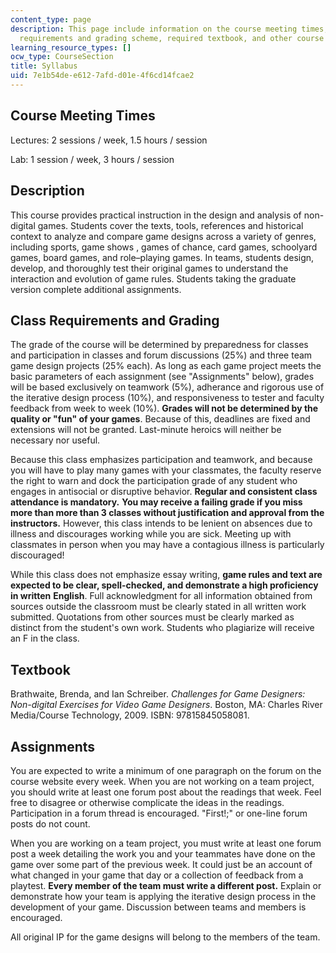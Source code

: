 ```yaml
---
content_type: page
description: This page include information on the course meeting times, description,
  requirements and grading scheme, required textbook, and other course policies.
learning_resource_types: []
ocw_type: CourseSection
title: Syllabus
uid: 7e1b54de-e612-7afd-d01e-4f6cd14fcae2
---
```


Course Meeting Times
--------------------

Lectures: 2 sessions / week, 1.5 hours / session

Lab: 1 session / week, 3 hours / session

Description
-----------

This course provides practical instruction in the design and analysis of non-digital games. Students cover the texts, tools, references and historical context to analyze and compare game designs across a variety of genres, including sports, game shows , games of chance, card games, schoolyard games, board games, and role–playing games. In teams, students design, develop, and thoroughly test their original games to understand the interaction and evolution of game rules. Students taking the graduate version complete additional assignments.

Class Requirements and Grading
------------------------------

The grade of the course will be determined by preparedness for classes and participation in classes and forum discussions (25%) and three team game design projects (25% each). As long as each game project meets the basic parameters of each assignment (see "Assignments" below), grades will be based exclusively on teamwork (5%), adherance and rigorous use of the iterative design process (10%), and responsiveness to tester and faculty feedback from week to week (10%). **Grades will not be determined by the quality or "fun" of your games**. Because of this, deadlines are fixed and extensions will not be granted. Last-minute heroics will neither be necessary nor useful.

Because this class emphasizes participation and teamwork, and because you will have to play many games with your classmates, the faculty reserve the right to warn and dock the participation grade of any student who engages in antisocial or disruptive behavior. **Regular and consistent class attendance is mandatory.** **You may receive a failing grade if you miss more than more than 3 classes without justification and approval from the instructors.** However, this class intends to be lenient on absences due to illness and discourages working while you are sick. Meeting up with classmates in person when you may have a contagious illness is particularly discouraged!

While this class does not emphasize essay writing, **game rules and text are expected to be clear, spell-checked, and demonstrate a high proficiency in written** **English**. Full acknowledgment for all information obtained from sources outside the classroom must be clearly stated in all written work submitted. Quotations from other sources must be clearly marked as distinct from the student's own work. Students who plagiarize will receive an F in the class.

Textbook
--------

Brathwaite, Brenda, and Ian Schreiber. _Challenges for Game Designers: Non-digital Exercises for Video Game Designers_. Boston, MA: Charles River Media/Course Technology, 2009. ISBN: 97815845058081.

Assignments
-----------

You are expected to write a minimum of one paragraph on the forum on the course website every week. When you are not working on a team project, you should write at least one forum post about the readings that week. Feel free to disagree or otherwise complicate the ideas in the readings. Participation in a forum thread is encouraged. "First!;" or one-line forum posts do not count.

When you are working on a team project, you must write at least one forum post a week detailing the work you and your teammates have done on the game over some part of the previous week. It could just be an account of what changed in your game that day or a collection of feedback from a playtest. **Every member of the team must write a different post.** Explain or demonstrate how your team is applying the iterative design process in the development of your game. Discussion between teams and members is encouraged.

All original IP for the game designs will belong to the members of the team.